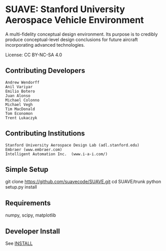 SUAVE: Stanford University Aerospace Vehicle Environment
========================================================
 
A multi-fidelity conceptual design environment.
Its purpose is to credibly produce conceptual-level design conclusions 
for future aircraft incorporating advanced technologies.

License: CC BY-NC-SA 4.0
 
Contributing Developers
-----------------------
    Andrew Wendorff
    Anil Variyar
    Emilio Botero
    Juan Alonso
    Michael Colonno
    Michael Vegh
    Tim MacDonald
    Tom Economon
    Trent Lukaczyk
    
Contributing Institutions
-------------------------
    Stanford University Aerospace Design Lab (adl.stanford.edu)
    Embraer (www.embraer.com)
    Intelligent Automation Inc.  (www.i-a-i.com/)
    
Simple Setup
------------

git clone https://github.com/suavecode/SUAVE.git
cd SUAVE/trunk
python setup.py install


Requirements
------------

numpy, scipy, matplotlib


Developer Install
-----------------

See [INSTALL](INSTALL)




